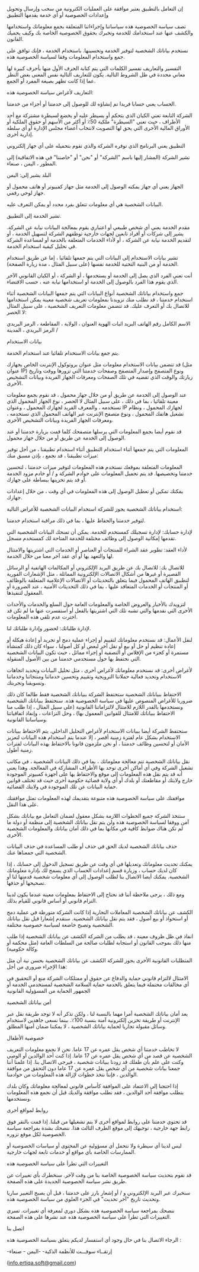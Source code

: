 
إن التعامل بالتطبيق يعتبر موافقة على العمليات الكترونية من سحب وإرسال وتحويل وإعدادات الخصوصية أو أي خدمة يقدمها التطبيق     


تصف سياسة الخصوصية هذه سياساتنا وإجراءاتنا المتعلقة بجمع معلوماتك واستخدامها والكشف عنها عند استخدامك للخدمة وتخبرك بحقوق الخصوصية الخاصة بك وكيف يحميك القانون.


نستخدم بياناتك الشخصية لتوفير الخدمة وتحسينها. باستخدام الخدمة ، فإنك توافق على جمع واستخدام المعلومات وفقا لسياسة الخصوصية هذه.

التفسير والتعاريف
تفسير
الكلمات التي يتم كتابة الحرف الأول منها بأحرف كبيرة لها معاني محددة في ظل الشروط التالية. يكون للتعاريف التالية نفس المعنى بغض النظر عما إذا كانت تظهر بصيغة المفرد أو الجمع.

التعاريف
لأغراض سياسة الخصوصية هذه:

الحساب يعني حسابا فريدا تم إنشاؤه لك للوصول إلى خدمتنا أو أجزاء من خدمتنا.

الشركة التابعة تعني الكيان الذي يتحكم أو يسيطر عليه أو يخضع لسيطرة مشتركة مع أحد الأطراف ، حيث تعني "السيطرة" ملكية 50٪ أو أكثر من الأسهم أو حقوق الملكية أو الأوراق المالية الأخرى التي يحق لها التصويت لانتخاب أعضاء مجلس الإدارة أو أي سلطة إدارية أخرى.

التطبيق يعني البرنامج الذي توفره الشركة والذي تقوم بتحميله على أي جهاز إلكتروني 

تشير الشركة (المشار إليها باسم "الشركة"  أو "نحن" أو "خاصتنا" في هذه الاتفاقية) إلى المطور ، اليمن ، صنعاء.

البلد يشير إلى: اليمن

الجهاز يعني أي جهاز يمكنه الوصول إلى الخدمة مثل جهاز كمبيوتر أو هاتف محمول أو جهاز لوحي رقمي.

البيانات الشخصية هي أي معلومات تتعلق بفرد محدد أو يمكن التعرف عليه.

تشير الخدمة إلى التطبيق.

مقدم الخدمة يعني أي شخص طبيعي أو اعتباري يقوم بمعالجة البيانات نيابة عن الشركة. يشير إلى شركات أو أفراد تابعين لجهات خارجية توظفهم الشركة لتسهيل الخدمة ، أو لتقديم الخدمة نيابة عن الشركة ، أو لأداء الخدمات المتعلقة بالخدمة أو لمساعدة الشركة في تحليل كيفية استخدام الخدمة.

تشير بيانات الاستخدام إلى البيانات التي يتم جمعها تلقائيا ، إما عن طريق استخدام الخدمة أو من البنية التحتية للخدمة نفسها (على سبيل المثال ، مدة زيارة الصفحة).

أنت تعني الفرد الذي يصل إلى الخدمة أو يستخدمها ، أو الشركة ، أو الكيان القانوني الآخر الذي يقوم هذا الفرد بالوصول إلى الخدمة أو استخدامها نيابة عنه ، حسب الاقتضاء.

جمع واستخدام بياناتك الشخصية
أنواع البيانات التي يتم جمعها
البيانات الشخصية
أثناء استخدام خدمتنا ، قد نطلب منك تزويدنا بمعلومات تعريف شخصية معينة يمكن استخدامها للاتصال بك أو التعرف عليك. قد تتضمن معلومات التعريف الشخصية ، على سبيل المثال لا الحصر:

الاسم الكامل
رقم الهاتف
البريد
اثبات الهوية
العنوان ، الولاية ، المقاطعة ، الرمز البريدي / الرمز البريدي ، المدينة

بيانات الاستخدام

يتم جمع بيانات الاستخدام تلقائيا عند استخدام الخدمة.

قد تتضمن بيانات الاستخدام معلومات مثل عنوان بروتوكول الإنترنت الخاص بجهازك (مثل عنوان IP) ونوع المتصفح وإصدار المتصفح وصفحات خدمتنا التي تزورها ووقت وتاريخ زيارتك والوقت الذي تقضيه في تلك الصفحات ومعرفات الجهاز الفريدة وبيانات التشخيص الأخرى.

عند الوصول إلى الخدمة عن طريق أو من خلال جهاز محمول ، قد نقوم بجمع معلومات معينة تلقائيا ، بما في ذلك ، على سبيل المثال لا الحصر ، نوع الجهاز المحمول الذي تستخدمه ، والمعرف الفريد لجهازك المحمول ، وعنوان IP لجهازك المحمول ، ونظام تشغيل هاتفك المحمول ، ونوع متصفح الإنترنت عبر الهاتف المحمول الذي تستخدمه ، ومعرفات الجهاز الفريدة وبيانات التشخيص الأخرى.

قد نقوم أيضا بجمع المعلومات التي يرسلها متصفحك كلما قمت بزيارة خدمتنا أو عند الوصول إلى الخدمة عن طريق أو من خلال جهاز محمول.

المعلومات التي يتم جمعها أثناء استخدام التطبيق
أثناء استخدام تطبيقنا ، من أجل توفير ميزات تطبيقنا ، قد نجمع ، بإذن مسبق منك:

المعلومات المتعلقة بموقعك
نستخدم هذه المعلومات لتوفير ميزات خدمتنا ، لتحسين خدمتنا وتخصيصها. قد يتم تحميل المعلومات على خوادم الشركة و / أو خادم مزود الخدمة أو قد يتم تخزينها ببساطة على جهازك.

يمكنك تمكين أو تعطيل الوصول إلى هذه المعلومات في أي وقت ، من خلال إعدادات جهازك.

استخدام بياناتك الشخصية
يجوز للشركة استخدام البيانات الشخصية للأغراض التالية:

لتوفير خدمتنا والحفاظ عليها ، بما في ذلك مراقبة استخدام خدمتنا.

لإدارة حسابك: لإدارة تسجيلك كمستخدم للخدمة. يمكن أن تمنحك البيانات الشخصية التي تقدمها إمكانية الوصول إلى وظائف مختلفة للخدمة المتاحة لك كمستخدم مسجل.

لأداء العقد: تطوير عقد الشراء للمنتجات أو العناصر أو الخدمات التي اشتريتها والامتثال لها والتعهد بها أو أي عقد آخر معنا من خلال الخدمة.

للاتصال بك: للاتصال بك عن طريق البريد الإلكتروني أو المكالمات الهاتفية أو الرسائل القصيرة أو غيرها من أشكال الاتصالات الإلكترونية المماثلة ، مثل الإشعارات الفورية لتطبيق الهاتف المحمول فيما يتعلق بالتحديثات أو الاتصالات الإعلامية المتعلقة بالوظائف أو المنتجات أو الخدمات المتعاقد عليها ، بما في ذلك التحديثات الأمنية ، عند الضرورة أو المعقول لتنفيذها.

لتزويدك بالأخبار والعروض الخاصة والمعلومات العامة حول السلع والخدمات والأحداث الأخرى التي نقدمها والتي تشبه تلك التي اشتريتها بالفعل أو استفسرت عنها ما لم تكن قد اخترت عدم تلقي هذه المعلومات.

لإدارة طلباتك: لحضور وإدارة طلباتك لنا.

لنقل الأعمال: قد نستخدم معلوماتك لتقييم أو إجراء عملية دمج أو تجريد أو إعادة هيكلة أو إعادة تنظيم أو حل أو بيع أو نقل آخر لبعض أو كل أصولنا ، سواء كان ذلك كمنشأة مستمرة أو كجزء من الإفلاس أو التصفية أو إجراء مماثل ، حيث تكون البيانات الشخصية التي نحتفظ بها حول مستخدمي خدمتنا من بين الأصول المنقولة.

لأغراض أخرى: قد نستخدم معلوماتك لأغراض أخرى ، مثل تحليل البيانات وتحديد اتجاهات الاستخدام وتحديد فعالية حملاتنا الترويجية وتقييم وتحسين خدماتنا ومنتجاتنا وخدماتنا وتسويقنا وتجربتك.

الاحتفاظ ببياناتك الشخصية
ستحتفظ الشركة ببياناتك الشخصية فقط طالما كان ذلك ضروريا للأغراض المنصوص عليها في سياسة الخصوصية هذه. سنحتفظ ببياناتك الشخصية ونستخدمها بالقدر اللازم للامتثال لالتزاماتنا القانونية (على سبيل المثال ، إذا طلب منا الاحتفاظ ببياناتك للامتثال للقوانين المعمول بها) ، وحل النزاعات ، وإنفاذ اتفاقياتنا وسياساتنا القانونية.

ستحتفظ الشركة أيضا ببيانات الاستخدام لأغراض التحليل الداخلي. يتم الاحتفاظ ببيانات الاستخدام بشكل عام لفترة زمنية أقصر ، إلا عندما يتم استخدام هذه البيانات لتعزيز الأمان أو لتحسين وظائف خدمتنا ، أو نحن ملزمون قانونا بالاحتفاظ بهذه البيانات لفترات زمنية أطول.

نقل بياناتك الشخصية
تتم معالجة معلوماتك ، بما في ذلك البيانات الشخصية ، في مكاتب تشغيل الشركة وفي أي أماكن أخرى توجد بها الأطراف المشاركة في المعالجة. وهذا يعني أنه قد يتم نقل هذه المعلومات إلى موقع  والاحتفاظ بها على أجهزة كمبيوتر  الموجودة خارج ولايتك أو مقاطعتك أو بلدك أو أي ولاية قضائية حكومية أخرى حيث قد تختلف قوانين حماية البيانات عن تلك الموجودة في ولايتك القضائية.

موافقتك على سياسة الخصوصية هذه متبوعة بتقديمك لهذه المعلومات تمثل موافقتك على هذا النقل.

ستتخذ الشركة جميع الخطوات اللازمة بشكل معقول لضمان التعامل مع بياناتك بشكل آمن ووفقا لسياسة الخصوصية هذه ولن يتم نقل بياناتك الشخصية إلى منظمة أو دولة ما لم تكن هناك ضوابط كافية في مكانها بما في ذلك أمان بياناتك والمعلومات الشخصية الأخرى.

حذف بياناتك الشخصية
لديك الحق في حذف أو طلب المساعدة في حذف البيانات الشخصية التي جمعناها عنك.

يمكنك تحديث معلوماتك وتعديلها في أي وقت عن طريق تسجيل الدخول إلى حسابك ، إذا كان لديك حساب ، وزيارة قسم إعدادات الحساب الذي يسمح لك بإدارة معلوماتك الشخصية. يمكنك أيضا الاتصال بنا لطلب الوصول إلى أي معلومات شخصية قدمتها لنا أو تصحيحها أو حذفها.

ومع ذلك ، يرجى ملاحظة أننا قد نحتاج إلى الاحتفاظ بمعلومات معينة عندما يكون لدينا التزام قانوني أو أساس قانوني للقيام بذلك.

الكشف عن بياناتك الشخصية
المعاملات التجارية
إذا كانت الشركة متورطة في عملية دمج أو استحواذ أو بيع أصول ، فقد يتم نقل بياناتك الشخصية. سنقدم إشعارا قبل نقل بياناتك الشخصية وتصبح خاضعة لسياسة خصوصية مختلفة.

انفاذ
في ظل ظروف معينة ، قد يطلب من الشركة الكشف عن بياناتك الشخصية إذا طلب منها ذلك بموجب القانون أو استجابة لطلبات صالحة من السلطات العامة (مثل محكمة أو وكالة حكومية).

المتطلبات القانونية الأخرى
يجوز للشركة الكشف عن بياناتك الشخصية بحسن نية أن مثل هذا الإجراء ضروري من أجل:

الامتثال لالتزام قانوني
حماية والدفاع عن حقوق أو ممتلكات الشركة
منع أو التحقيق في أي مخالفات محتملة فيما يتعلق بالخدمة
حماية السلامة الشخصية لمستخدمي الخدمة أو الجمهور
الحماية من المسؤولية القانونية

أمن بياناتك الشخصية

يعد أمان بياناتك الشخصية أمرا مهما بالنسبة لنا ، ولكن تذكر أنه لا توجد طريقة نقل عبر الإنترنت أو طريقة تخزين إلكترونية آمنة بنسبة 100٪. بينما نسعى جاهدين لاستخدام وسائل مقبولة تجاريا لحماية بياناتك الشخصية ، لا يمكننا ضمان أمنها المطلق.

خصوصية الأطفال

لا تخاطب خدمتنا أي شخص يقل عمره عن 17 عاما. نحن لا نجمع معلومات التعريف الشخصية عن قصد من أي شخص يقل عمره عن 17 عاما. إذا كنت أحد الوالدين أو الوصي وكنت على علم بأن طفلك قد زودنا ببيانات شخصية ، فيرجى الاتصال بنا. إذا علمنا أننا جمعنا بيانات شخصية من أي شخص يقل عمره عن 17 عاما دون التحقق من موافقة الوالدين ، فإننا نتخذ خطوات لإزالة هذه المعلومات من خوادمنا.

إذا احتجنا إلى الاعتماد على الموافقة كأساس قانوني لمعالجة معلوماتك وكان بلدك يتطلب موافقة أحد الوالدين ، فقد نطلب موافقة والديك قبل أن نجمع هذه المعلومات ونستخدمها.

روابط لمواقع أخرى

قد تحتوي خدمتنا على روابط لمواقع أخرى لا يتم تشغيلها من قبلنا. إذا قمت بالنقر فوق رابط جهة خارجية ، توجيهك إلى موقع الطرف الثالث هذا. ننصحك بشدة بمراجعة سياسة الخصوصية لكل موقع تزوره.

ليس لدينا أي سيطرة ولا نتحمل أي مسؤولية عن المحتوى أو سياسات الخصوصية أو الممارسات الخاصة بأي مواقع أو خدمات تابعة لجهات خارجية.

التغييرات التي تطرأ على سياسة الخصوصية هذه

قد نقوم بتحديث سياسة الخصوصية الخاصة بنا من وقت لآخر. سنخطرك بأي تغييرات عن طريق نشر سياسة الخصوصية الجديدة على هذه الصفحة.

سنخبرك عبر البريد الإلكتروني و / أو إشعار بارز على خدمتنا ، قبل أن يصبح التغيير ساريا وتحديث تاريخ "آخر تحديث" في الجزء العلوي من سياسة الخصوصية هذه.

ننصحك بمراجعة سياسة الخصوصية هذه بشكل دوري لمعرفة أي تغييرات. تسري التغييرات التي تطرأ على سياسة الخصوصية هذه عند نشرها على هذه الصفحة.

اتصل بنا

الرجاء الاتصال بنا في حال وجود أي استفسار لديكم يتعلق بسياسة الخصوصية هذه :

-إرتقــاء سوفـــت للأنظمة الذكية-
-اليمن - صنعاء

(info.ertiqa.soft@gmail.com)


